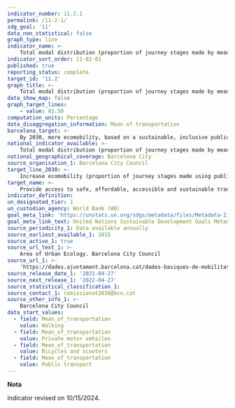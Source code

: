 ```yaml
---
indicator_number: 11.2.1
permalink: /11-2-1/
sdg_goal: '11'
data_non_statistical: false
graph_type: line
indicator_name: >-
    Total modal distribution (proportion of journey stages made by mean of transportation)
indicator_sort_order: 11-02-01
published: true
reporting_status: complete
target_id: '11.2'
graph_title: >-
    Total modal distribution (proportion of journey stages made by mean of transportation)
data_show_map: false
graph_target_lines:
    - value: 81.50
computation_units: Percentage
data_disaggregation_information: Mean of transportation
barcelona_target: >-
    By 2030, more ecomobility, based on a sustainable, inclusive public transport system of the highest quality
national_indicator_available: >-
    Total modal distribution (proportion of journey stages made by mean of transportation)
national_geographical_coverage: Barcelona City
source_organisation_1: Barcelona City Council
target_line_2030: >-
    Increase ecomobility (proportion of journey stages made using public and/or non-motorised transport). Target value 2030: 81.50%
target_name: >-
    Provide access to safe, affordable, accessible and sustainable transport systems for all, improving road safety, notably by expanding public transport, with special attention to the needs of those in vulnerable situations, women, children, persons with disabilities and older persons
indicator_definition:
un_designated_tier: 1
un_custodian_agency: World Bank (WB)
goal_meta_link: 'https://unstats.un.org/sdgs/metadata/files/Metadata-11-02-01.pdf'
goal_meta_link_text: United Nations Sustainable Development Goals Metadata (pdf 894kB)
source_periodicity_1: Data available annually
source_earliest_available_1: 2015
source_active_1: true
source_url_text_1: >-
    Area of Urban Ecology. Barcelona City Council
source_url_1: >-
    'https://dades.ajuntament.barcelona.cat/dades-basiques-de-mobilitat/'
source_release_date_1: '2021-04-27'
source_next_release_1: '2022-04-27'
source_statistical_classification_1: 
source_contact_1: comissionat2030@bcn.cat
source_other_info_1: >-
    Barcelona City Council
data_start_values: 
  - field: Mean_of_transportation
    value: Walking
  - field: Mean_of_transportation 
    value: Private motor vehicles
  - field: Mean_of_transportation 
    value: Bicycles and scooters
  - field: Mean_of_transportation 
    value: Public transport
---
```

**Nota**

Indicator revised on 10/15/2024.
